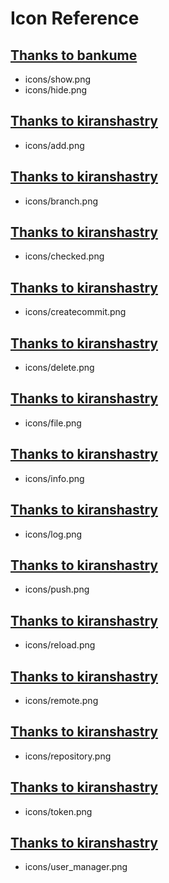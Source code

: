 # Icon Reference

## <a href="https://www.flaticon.com/authors/bankume" target="_blank">Thanks to bankume</a>
- icons/show.png
- icons/hide.png

## <a href="https://www.flaticon.com/authors/fuzzee" target="_blank">Thanks to kiranshastry</a>
- icons/add.png

## <a href="https://www.flaticon.com/authors/owldsgnr" target="_blank">Thanks to kiranshastry</a>
- icons/branch.png

## <a href="https://www.flaticon.com/authors/kiranshastry" target="_blank">Thanks to kiranshastry</a>
- icons/checked.png

## <a href="https://www.flaticon.com/authors/mayor-icons" target="_blank">Thanks to kiranshastry</a>
- icons/createcommit.png

## <a href="https://www.flaticon.com/authors/feen" target="_blank">Thanks to kiranshastry</a>
- icons/delete.png

## <a href="https://www.flaticon.com/authors/berkahicon" target="_blank">Thanks to kiranshastry</a>
- icons/file.png

## <a href="https://www.flaticon.com/authors/stockio" target="_blank">Thanks to kiranshastry</a>
- icons/info.png

## <a href="https://www.flaticon.com/authors/arkinasi" target="_blank">Thanks to kiranshastry</a>
- icons/log.png

## <a href="https://www.flaticon.com/authors/dmitri13" target="_blank">Thanks to kiranshastry</a>
- icons/push.png

## <a href="https://www.flaticon.com/authors/mavadee" target="_blank">Thanks to kiranshastry</a>
- icons/reload.png

## <a href="https://www.flaticon.com/authors/pixel-perfect" target="_blank">Thanks to kiranshastry</a>
- icons/remote.png

## <a href="https://www.flaticon.com/authors/smashicons" target="_blank">Thanks to kiranshastry</a>
- icons/repository.png

## <a href="https://www.flaticon.com/authors/uniconlabs" target="_blank">Thanks to kiranshastry</a>
- icons/token.png

## <a href="https://www.flaticon.com/authors/freepik" target="_blank">Thanks to kiranshastry</a>
- icons/user_manager.png
